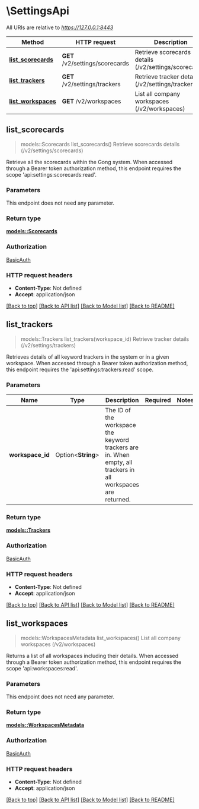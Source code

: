 # \SettingsApi

All URIs are relative to *https://127.0.0.1:8443*

Method | HTTP request | Description
------------- | ------------- | -------------
[**list_scorecards**](SettingsApi.md#list_scorecards) | **GET** /v2/settings/scorecards | Retrieve scorecards details (/v2/settings/scorecards)
[**list_trackers**](SettingsApi.md#list_trackers) | **GET** /v2/settings/trackers | Retrieve tracker details (/v2/settings/trackers)
[**list_workspaces**](SettingsApi.md#list_workspaces) | **GET** /v2/workspaces | List all company workspaces (/v2/workspaces)



## list_scorecards

> models::Scorecards list_scorecards()
Retrieve scorecards details (/v2/settings/scorecards)

Retrieve all the scorecards within the Gong system.  When accessed through a Bearer token authorization method, this endpoint requires the scope 'api:settings:scorecards:read'.

### Parameters

This endpoint does not need any parameter.

### Return type

[**models::Scorecards**](Scorecards.md)

### Authorization

[BasicAuth](../README.md#BasicAuth)

### HTTP request headers

- **Content-Type**: Not defined
- **Accept**: application/json

[[Back to top]](#) [[Back to API list]](../README.md#documentation-for-api-endpoints) [[Back to Model list]](../README.md#documentation-for-models) [[Back to README]](../README.md)


## list_trackers

> models::Trackers list_trackers(workspace_id)
Retrieve tracker details (/v2/settings/trackers)

Retrieves details of all keyword trackers in the system or in a given workspace.  When accessed through a Bearer token authorization method, this endpoint requires the  'api:settings:trackers:read' scope.

### Parameters


Name | Type | Description  | Required | Notes
------------- | ------------- | ------------- | ------------- | -------------
**workspace_id** | Option<**String**> | The ID of the workspace the keyword trackers are in. When empty, all trackers in all workspaces are returned. |  |

### Return type

[**models::Trackers**](Trackers.md)

### Authorization

[BasicAuth](../README.md#BasicAuth)

### HTTP request headers

- **Content-Type**: Not defined
- **Accept**: application/json

[[Back to top]](#) [[Back to API list]](../README.md#documentation-for-api-endpoints) [[Back to Model list]](../README.md#documentation-for-models) [[Back to README]](../README.md)


## list_workspaces

> models::WorkspacesMetadata list_workspaces()
List all company workspaces (/v2/workspaces)

Returns a list of all workspaces including their details.  When accessed through a Bearer token authorization method, this endpoint requires the scope 'api:workspaces:read'.

### Parameters

This endpoint does not need any parameter.

### Return type

[**models::WorkspacesMetadata**](WorkspacesMetadata.md)

### Authorization

[BasicAuth](../README.md#BasicAuth)

### HTTP request headers

- **Content-Type**: Not defined
- **Accept**: application/json

[[Back to top]](#) [[Back to API list]](../README.md#documentation-for-api-endpoints) [[Back to Model list]](../README.md#documentation-for-models) [[Back to README]](../README.md)

